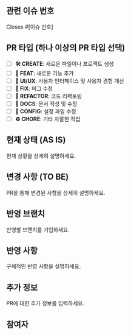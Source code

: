 ## 관련 이슈 번호
Closes #[이슈 번호]

## PR 타입 (하나 이상의 PR 타입 선택)
- [ ] **🛠️ CREATE**: 새로운 파일이나 프로젝트 생성
- [ ] **🪽 FEAT**: 새로운 기능 추가
- [ ] **🎨 UI/UX**: 사용자 인터페이스 및 사용자 경험 개선
- [ ] **🐛 FIX**: 버그 수정
- [ ] **🧹 REFACTOR**: 코드 리팩토링
- [ ] **📝 DOCS**: 문서 작성 및 수정
- [ ] **🔧 CONFIG**: 설정 파일 수정
- [ ] **♻️ CHORE**: 기타 자잘한 작업

## 현재 상태 (AS IS)
현재 상황을 상세히 설명하세요.

## 변경 사항 (TO BE)
PR을 통해 변경된 사항을 상세히 설명하세요.

## 반영 브랜치
반영할 브랜치를 기입하세요.

## 반영 사항
구체적인 반영 사항을 설명하세요.

## 추가 정보
PR에 대한 추가 정보를 입력하세요.

## 참여자

